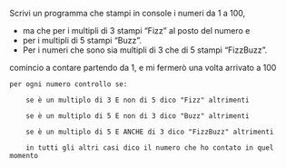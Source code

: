 Scrivi un programma che stampi in console i numeri da 1 a 100,
- ma che per i multipli di 3 stampi “Fizz” al posto del numero e
- per i multipli di 5 stampi “Buzz”.
- Per i numeri che sono sia multipli di 3 che di 5 stampi “FizzBuzz”.


comincio a contare partendo da 1, e mi fermerò una volta arrivato a 100 

    per ogni numero controllo se:

        se è un multiplo di 3 E non di 5 dico "Fizz" altrimenti

        se è un multiplo di 5 E non di 3 dico "Buzz" altrimenti

        se è un multiplo di 5 E ANCHE di 3 dico "FizzBuzz" altrimenti
        
        in tutti gli altri casi dico il numero che ho contato in quel momento
